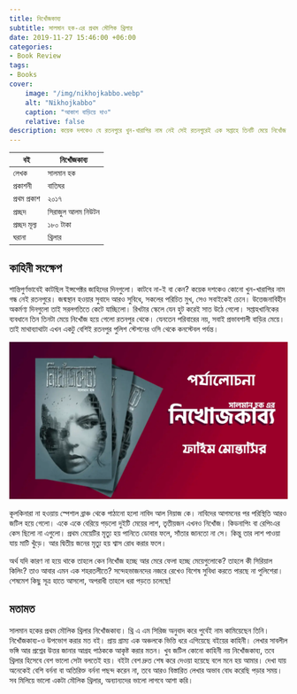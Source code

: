 ```yaml
---
title: নিখোঁজকাব্য
subtitle: সালমান হক-এর প্রথম মৌলিক থ্রিলার
date: 2019-11-27 15:46:00 +06:00
categories:
- Book Review
tags:
- Books
cover:
    image: "/img/nikhojkabbo.webp"
    alt: "Nikhojkabbo"
    caption: "আকাশ বাড়িয়ে দাও"
    relative: false
description: কয়েক দশকেও যে রতনপুরে খুন-খারাপির নাম নেই সেই রতনপুরেই এক সপ্তাহে তিনটি মেয়ে নিখোঁজ হয়ে গেলো। কেন নিখোঁজ হচ্ছে আর মেরে ফেলা হচ্ছে মেয়েগুলোকে? তাহলে কী সিরিয়াল কিলিং? তাও আবার এমন এক শহরতলীতে?
---
```


| বই | নিখোঁজকাব্য |
|--------|--------|
|  লেখক |   সালমান হক |
|  প্রকাশনী   |   বাতিঘর |
| প্রথম প্রকাশ |   ২০১৭   |
|   প্রচ্ছদ  | সিরাজুল আলম নিউটন |
| প্রচ্ছদ মূল্য |   ১৮০ টাকা  |
|   ঘরানা   |  থ্রিলার   |

## কাহিনী সংক্ষেপ
শান্তিপুর্ণভাবেই কাটছিল ইন্সপেক্টর জাহিদের দিনগুলো। কাটবে না-ই বা কেন? কয়েক দশকেও কোনো খুন-খারাপির নাম গন্ধ নেই রতনপুরে। জন্মস্থান হওয়ার সুবাদে আরও সুবিধে, সকলের পরিচিত মুখ, সেও সবাইকেই চেনে। উত্তেজনাবিহীন অকর্মণ্য দিনগুলো তাই সরলগতিতে কেটে যাচ্ছিলো। রিখটার স্কেলে যেন হুট করেই সাত উঠে গেলো। সপ্তাহখানিকের ব্যবধানে তিন তিনটা মেয়ে নিখোঁজ হয়ে গেলো রতনপুর থেকে। যেনতেন পরিবারের নয়, সবাই প্রভাবশালী বাড়ির মেয়ে। তাই মাথাব্যাথাটা এখন একটু বেশিই রতনপুর পুলিশ স্টেশনের ওসি থেকে কনস্টেবল পর্যন্ত।

![Nikhojkabbo](/img/nikhojkabbo.webp)

কূলকিনারা না হওয়ায় স্পেশাল ব্রাঞ্চ থেকে পাঠানো হলো নাবিদ আল নিয়াজ কে। নাবিদের আগমনের পর পরিস্থিতি আরও জটিল হয়ে গেলো। একে একে বেরিয়ে পড়লো দুইটি মেয়ের লাশ, তৃতীয়জন এখনও নিখোঁজ। কিডনাপিং বা রেপিংএর কেস ছিলো না এগুলো। প্রথম মেয়েটির মৃত্যু হয় পানিতে ডোবার ফলে, সাঁতার জানতো না সে। কিন্তু তার লাশ পাওয়া যায় মাটি খুঁড়ে। আর দ্বিতীয় জনের মৃত্যু হয় শ্বাস রোধ করার ফলে।

অর্থ যদি কারণ না হয়ে থাকে তাহলে কেন নিখোঁজ হচ্ছে আর মেরে ফেলা হচ্ছে মেয়েগুলোকে? তাহলে কী সিরিয়াল কিলিং? তাও আবার এমন এক শহরতলীতে? সন্দেহভাজনদের নজরে রেখেও বিশেষ সুবিধা করতে পারছে না পুলিশেরা। শেষমেশ কিছু সূত্র হাতে আসলো, অপরাধী তাহলে ধরা পড়তে চলেছে!

## মতামত

সালমান হকের প্রথম মৌলিক থ্রিলার নিখোঁজকাব্য। থ্রি এ এম সিরিজ অনুবাদ করে পুর্বেই নাম কামিয়েছেন তিনি। নিখোঁজকাব্য-ও উপভোগ করার মত বই। প্রায় গ্রাম্য এক অঞ্চলকে ভিত্তি ধরে এগিয়েছে বইয়ের কাহিনী। লেখার সাবলীল ভঙ্গি আর প্রশ্নের উত্তর জানার আগ্রহ পাঠককে আকৃষ্ট করার মতন। খুব জটিল কোনো কাহিনী নয় নিখোঁজকাব্য, তবে থ্রিলার হিসেবে বেশ ভালো সেটা বলতেই হয়। বইটা বেশ দ্রুত শেষ করে দেওয়া হয়েছে বলে মনে হয় আমার। দেখা যায় অনেকেই বেশি বর্ননা বা অতিরিক্ত বর্ননা পছন্দ করেন না, তবে আরও বিস্তারিত লেখার অভাব বোধ করেছি পড়ার সময়। সব মিলিয়ে ভালো একটা মৌলিক থ্রিলার, অন্যান্যদের ভালো লাগবে আশা করি।
